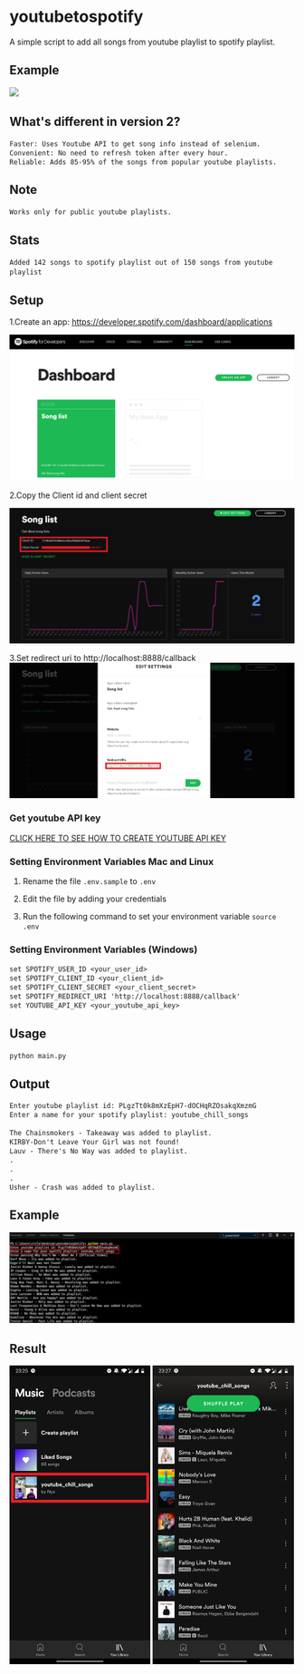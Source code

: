 # youtubetospotify
A simple script to add all songs from youtube playlist to spotify playlist.

## Example
![](imgs/examplerun.gif)

## What's different in version 2?
```
Faster: Uses Youtube API to get song info instead of selenium.
Convenient: No need to refresh token after every hour.
Reliable: Adds 85-95% of the songs from popular youtube playlists.
```

## Note
`Works only for public youtube playlists.`

## Stats
`Added 142 songs to spotify playlist out of 150 songs from youtube playlist`

## Setup
1.Create an app: https://developer.spotify.com/dashboard/applications

![](imgs/setup.png)

2.Copy the Client id and client secret

![](imgs/copy.png)

3.Set redirect uri to http://localhost:8888/callback
![](imgs/redirecturi.png)

### Get youtube API key  
[CLICK HERE TO SEE HOW TO CREATE YOUTUBE API KEY](GET_KEY.md)



### Setting Environment Variables Mac and Linux

1. Rename the file `.env.sample` to `.env`

2. Edit the file by adding your credentials

3. Run the following command to set your environment variable `source .env`


### Setting Environment Variables (Windows)
```
set SPOTIFY_USER_ID <your_user_id>  
set SPOTIFY_CLIENT_ID <your_client_id>  
set SPOTIFY_CLIENT_SECRET <your_client_secret>  
set SPOTIFY_REDIRECT_URI 'http://localhost:8888/callback'  
set YOUTUBE_API_KEY <your_youtube_api_key> 
```

## Usage

`python main.py`


## Output
```
Enter youtube playlist id: PLgzTt0k8mXzEpH7-dOCHqRZOsakqXmzmG
Enter a name for your spotify playlist: youtube_chill_songs   

The Chainsmokers - Takeaway was added to playlist.
KIRBY-Don't Leave Your Girl was not found!
Lauv - There's No Way was added to playlist.
.
.
.
Usher - Crash was added to playlist.
```

## Example

![](imgs/playlist.png)

## Result
<img src="imgs/playlistphone.jpg" width="49.5%"> <img src="imgs/playlistsongs.jpg" width="49.5%">


